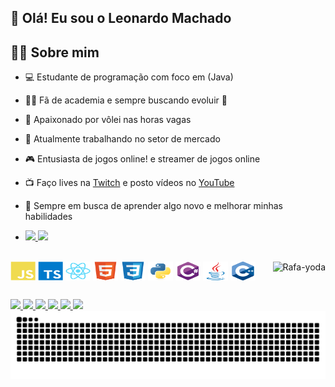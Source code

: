 ## 👋 Olá! Eu sou o Leonardo Machado

## 🧑‍💻 Sobre mim

- 💻 Estudante de programação com foco em (Java)
- 🏋️‍♂️ Fã de academia e sempre buscando evoluir 💪
- 🏐 Apaixonado por vôlei nas horas vagas
- 🛒 Atualmente trabalhando no setor de mercado
- 🎮 Entusiasta de jogos online! e streamer de jogos online
- 📺 Faço lives na [Twitch](https://www.twitch.tv/chamanabinga) e posto vídeos no [YouTube](https://www.youtube.com/@ChamaNaBinga)
- 🎯 Sempre em busca de aprender algo novo e melhorar minhas habilidades

- <div>
  <a href="https://github.com/LeonardoPMachado">
    <img height="180em" src="https://github-readme-stats.vercel.app/api?username=LeonardoPMachado&show_icons=true&theme=tokyonight&include_all_commits=true&count_private=true"/>
    <img height="180em" src="https://github-readme-stats.vercel.app/api/top-langs/?username=LeonardoPMachado&layout=compact&langs_count=16&theme=tokyonight"/>
  </a>
</div>

<div style="display: inline_block"><br>
  <img align="center" alt="Rafa-Js" height="30" width="40" src="https://raw.githubusercontent.com/devicons/devicon/master/icons/javascript/javascript-plain.svg">
  <img align="center" alt="Rafa-Ts" height="30" width="40" src="https://raw.githubusercontent.com/devicons/devicon/master/icons/typescript/typescript-plain.svg">
  <img align="center" alt="Rafa-React" height="30" width="40" src="https://raw.githubusercontent.com/devicons/devicon/master/icons/react/react-original.svg">
  <img align="center" alt="Rafa-HTML" height="30" width="40" src="https://raw.githubusercontent.com/devicons/devicon/master/icons/html5/html5-original.svg">
  <img align="center" alt="Rafa-CSS" height="30" width="40" src="https://raw.githubusercontent.com/devicons/devicon/master/icons/css3/css3-original.svg">
  <img align="center" alt="Rafa-Python" height="30" width="40" src="https://raw.githubusercontent.com/devicons/devicon/master/icons/python/python-original.svg">
  <img align="center" alt="Rafa-Csharp" height="30" width="40" src="https://raw.githubusercontent.com/devicons/devicon/master/icons/csharp/csharp-original.svg">
  <img align="center" alt="Rafa-Java" height="30" width="40" src="https://raw.githubusercontent.com/devicons/devicon/master/icons/java/java-original.svg">
  <img align="center" alt="Rafa-Cplusplus" height="30" width="40" src="https://raw.githubusercontent.com/devicons/devicon/master/icons/cplusplus/cplusplus-original.svg">
  <img align="right" alt="Rafa-yoda" src="https://cdn.discordapp.com/attachments/795358919417397249/825430589581688872/hi.gif">
</div>

##
<div>
  <a href="https://www.youtube.com/@ChamaNaBinga" target="_blank">
    <img src="https://img.shields.io/badge/YouTube-FF0000?style=for-the-badge&logo=youtube&logoColor=white">
  </a>
  <a href="https://instagram.com/seuUsuario" target="_blank">
    <img src="https://img.shields.io/badge/-Instagram-%23E4405F?style=for-the-badge&logo=instagram&logoColor=white">
  </a>
  <a href="https://www.twitch.tv/chamanabinga" target="_blank">
    <img src="https://img.shields.io/badge/Twitch-9146FF?style=for-the-badge&logo=twitch&logoColor=white">
  </a>
  <a href="https://discord.com/invite/eyqm55dfrw" target="_blank">
    <img src="https://img.shields.io/badge/Discord-7289DA?style=for-the-badge&logo=discord&logoColor=white">
  </a>
  <a href="mailto:leo8pmach321@gmail.com" target="_blank">
    <img src="https://img.shields.io/badge/-Gmail-%23333?style=for-the-badge&logo=gmail&logoColor=white">
  </a>
  <a href="https://www.tiktok.com/@chamanabinga?_t=ZM-8sP36IIGkez&_r=1" target="_blank">
    <img src="https://img.shields.io/badge/TikTok-000000?style=for-the-badge&logo=tiktok&logoColor=white">
  </a>
</div>

<picture>
  <source media="(prefers-color-scheme: dark)" srcset="https://raw.githubusercontent.com/LeonardoPMachado/LeonardoPMachado/output/github-contribution-grid-snake-dark.svg">
  <source media="(prefers-color-scheme: light)" srcset="https://raw.githubusercontent.com/LeonardoPMachado/LeonardoPMachado/output/github-contribution-grid-snake.svg">
  <img alt="github contribution grid snake animation" src="https://raw.githubusercontent.com/LeonardoPMachado/LeonardoPMachado/output/github-contribution-grid-snake.svg">
</picture>
